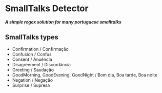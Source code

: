 # SmallTalks Detector

**_A simple regex solution for many portuguese smalltalks_**


## SmallTalks types
- Confirmation / Confirmação
- Confusion / Confus
- Consent / Anuência
- Disagreement / Discordância
- Greeting / Saudação
- GoodMorning, GoodEvening, GoodNight / Bom dia, Boa tarde, Boa noite
- Negation / Negação
- Surprise / Supresa
